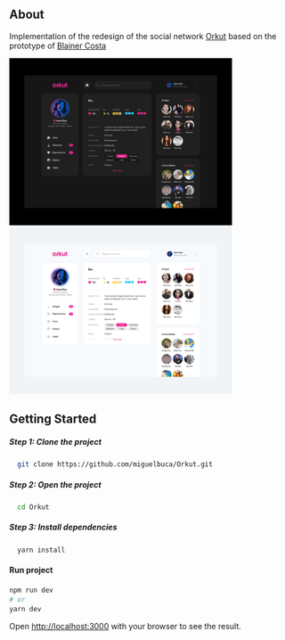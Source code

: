 ## About

Implementation of the redesign of the social network [Orkut](http://www.orkut.com/index.html) based on the prototype of [Blainer Costa](https://dribbble.com/shots/18214410-Orkut-redesign)

[<img src="src/assets/docs/dark-mode.png" width="400"/>](dark-mode.png)
[<img src="src/assets/docs/light-mode.png" width="400"/>](light-mode.png)

## Getting Started

##### Step 1: Clone the project

```bash
  git clone https://github.com/miguelbuca/Orkut.git
```
##### Step 2: Open the project

```bash
  cd Orkut
```

##### Step 3: Install dependencies

```bash
  yarn install
```
#### Run project

```bash
npm run dev
# or
yarn dev
```

Open [http://localhost:3000](http://localhost:3000) with your browser to see the result.